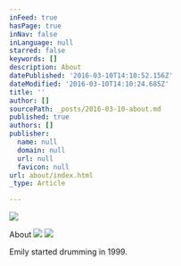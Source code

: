 ```yaml
---
inFeed: true
hasPage: true
inNav: false
inLanguage: null
starred: false
keywords: []
description: About
datePublished: '2016-03-10T14:10:52.156Z'
dateModified: '2016-03-10T14:10:24.685Z'
title: ''
author: []
sourcePath: _posts/2016-03-10-about.md
published: true
authors: []
publisher:
  name: null
  domain: null
  url: null
  favicon: null
url: about/index.html
_type: Article

---
```

![](https://the-grid-user-content.s3-us-west-2.amazonaws.com/a0d37793-c29d-482c-b36b-876748c47936.jpg)

About
![](https://the-grid-user-content.s3-us-west-2.amazonaws.com/9440805d-859c-46d3-84a5-4e02e2c29382.jpg)
![](https://the-grid-user-content.s3-us-west-2.amazonaws.com/b2f3ee6c-eb7f-49b3-a567-9caef37515a6.jpg)

Emily started drumming in 1999\.